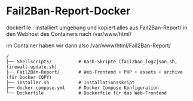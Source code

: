 # Fail2Ban-Report-Docker


dockerfile : installiert umgebung und kopiert alles aus Fail2Ban-Report/ in den Webhost des Containers nach /var/www/html/

im Container haben wir dann also /var/www/html/Fail2Ban-Report/


```
/
├── Shellscripts/          # Bash-Skripte (fail2ban_log2json.sh, firewall-update.sh)
├── Fail2Ban-Report/       # Web-Frontend + PHP + assets + archive (für Docker COPY)
├── installer.sh           # Installationsskript
├── docker-compose.yml     # Docker Compose Konfiguration
└── Dockerfile             # Dockerfile für das Web-Frontend

```
